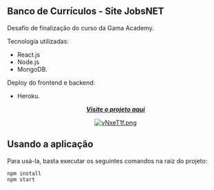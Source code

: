 ## Banco de Currículos - Site JobsNET<br/>
Desafio de finalização do curso da Gama Academy. </br>

Tecnologia utilizadas:
- React.js
- Node.js
- MongoDB. </br>

Deploy do frontend e backend: 
- Heroku. 


<div align="center">
   
[***Visite o projeto aqui***](https://frontend-desafio-curriculos.herokuapp.com/)<br />


[![yNxeT1f.png](https://i.imgur.com/yNxeT1f.png)](https://imgur.com/yNxeT1f)
</div>

## Usando a aplicação
Para usá-la, basta executar os seguintes comandos na raíz do projeto:
```
npm install
npm start
```




